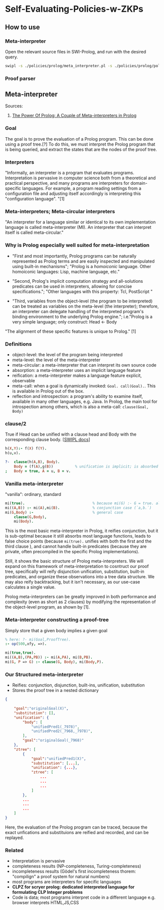 # Self-Evaluating-Policies-w-ZKPs

## How to use

### Meta-interpreter
Open the relevant source files in SWI-Prolog, and run with the desired query.
```bash
swipl -s ./policies/prolog/meta_interpreter.pl -s ./policies/prolog/policy.pl -s ./policies/prolog/input.pl -t "prove(inputPriceOk)."
```

### Proof parser


## Meta-interpreter
Sources: 
1. [The Power Of Prolog: A Couple of Meta-interpreters in Prolog](https://www.metalevel.at/acomip/)

### Goal 
The goal is to prove the evaluation of a Prolog program. This can be done using a proof tree.\[?\]
To do this, we must interpret the Prolog program that is being queried, and extract the states that are the nodes of the proof tree.

### Interpreters
"Informally, an interpreter is a program that evaluates programs. Interpretation is pervasive in computer science both from a theoretical and practical perspective, and many programs are interpreters for domain-specific languages. For example, a program reading settings from a configuration file and adjusting itself accordingly is interpreting this "configuration language". "\[1\]

### Meta-interpreters; Meta-circular interpreters
"An interpreter for a language similar or identical to its own implementation language is called meta-interpreter (MI). An interpreter that can interpret itself is called meta-circular."

### Why is Prolog especially well suited for meta-interpretation
 - "First and most importantly, Prolog programs can be naturally represented as Prolog terms and are easily inspected and manipulated using built-in mechanisms"; "Prolog is a *homoiconic* language. Other homoiconic languages: Lisp, machine language, etc."

 - "Second, Prolog's implicit computation strategy and all-solutions predicates can be used in interpreters, allowing for concise specifications."; "Other languages with this property: Tcl, PostScript "

 - "Third, variables from the object-level (the program to be interpreted) can be treated as variables on the meta-level (the interpreter); therefore, an interpreter can delegate handling of the interpreted program's binding environment to the underlying Prolog engine."; i.e."Prolog is a very simple language; only construct: Head <- Body 

 "The alignment of these specific features is unique to Prolog." \[1\]

 ### Definitions 
 - object-level: the level of the program being interpreted
 - meta-level: the level of the meta-interpreter
 - meta-circular: a meta-interpreter that can interpret its own source code
 - absorption: a meta-interpreter uses an implicit language feature
 - reification: a meta-interpreter makes a language feature explicit, observable
 - meta-call: when a goal is dynamically invoked: `Goal. call(Goal).`. This is available in Prolog out of the box.
 - reflection and introspection: a program's ability to examine itself, available in many other languages, e.g. Java. In Prolog, the main tool for introspection among others, which is also a meta-call: `clause(Goal, Body)`

### clause/2
True if Head can be unified with a clause head and Body with the corresponding clause body. \[[SWIPL docs](https://www.swi-prolog.org/pldoc/doc_for?object=clause/2)\]
```prolog
h(X,Y):- f(X) f(Y).
h(u,v).

?-  clause(h(A,B), Body).
    Body = (f(A),g(B))          % unification is implicit; is absorbed
;   Body = true, A = u, B = v.
```

### Vanilla meta-interpreter
"vanilla": ordinary, standard
```prolog
mi(true).                               % because mi(G) :- G = true. always holds, this is the base case
mi((A,B)) :- mi(A),mi(B).               % conjunction case (`a,b.`)
mi(G,Body) :-                           % general case 
    clause(G,Body),
    mi(Body).  
```
This is the most basic meta-interpreter in Prolog, it reifies conjunction, but it is sub-optimal because it still absorbs most language functions, leads to false choice points (because `mi(true).` unifies with both the first and the third clause ), and cannot handle built-in predicates (because they are private, often precompiled in the specific Prolog implementations). 

Still, it shows the basic structure of Prolog meta-interpreters. We will expand on this framework of meta-interpretation to cosntruct our proof tree, specifically will reify disjunction unification, substitution, built-in predicates, and organize these observations into a tree data structure. We may also reify backtracking, but it isn't necessary, as our use-case calculates a single value. 

Prolog meta-interpreters can be greatly improved in both performance and complexity (even as short as 2 clauses) by modifying the representation of the object-level program, as shown by \[1\].

### Meta-interpreter constructing a proof-tree

Simply store that a given body implies a given goal
```prolog 
% here: ?- mi(Goal,ProofTree). 
:- op(500,xfy, =>).

mi(true,true).
mi((A,B),(PA,PB)) :- mi(A,PA), mi(B,PB).
mi(G, P => G) :- clause(G, Body), mi(Body,P).
```

### Our Structured meta-interpreter
- Reifies: conjunction, disjunction, built-ins, unification, substitution
- Stores the proof tree in a nested dictionary
```json 
{
    
    "goal":"originalGoal(X)",
    "substitution": [],
    "unification": {
        "body": [
            "unifiedPred1(_7978)",
            "unifiedPred2(_7968,_7978)",
        ],
        "goal":"originalGoal(_7968)"
    },
    "ztree": [
        {        
            "goal":"unifiedPred1(X)",
            "substitution": [...],
            "unification": {...},
            "ztree": [
                ...
                ...
                ...
            ]
        },
        ...
        ...
        ...
    ]
}
```

Here, the evaluation of the Prolog program can be traced, because the exact unfications and substituions are reified and recorded, and can be replayed.

### Related 

- Interpretation is pervasive
- completeness results (NP-completeness, Turing-completeness)
- incompleteness results (Gödel's first incompleteness thorem: "compilign" a proof system for natural numbers)
- most programs are interpreters for specific languages
- **CLPZ for scryer prolog: dedicated interpreted language for formulating CLP Integer problems** 
- Code is data; most programs interpret code in a different language e.g. browser interprets HTML,JS,CSS